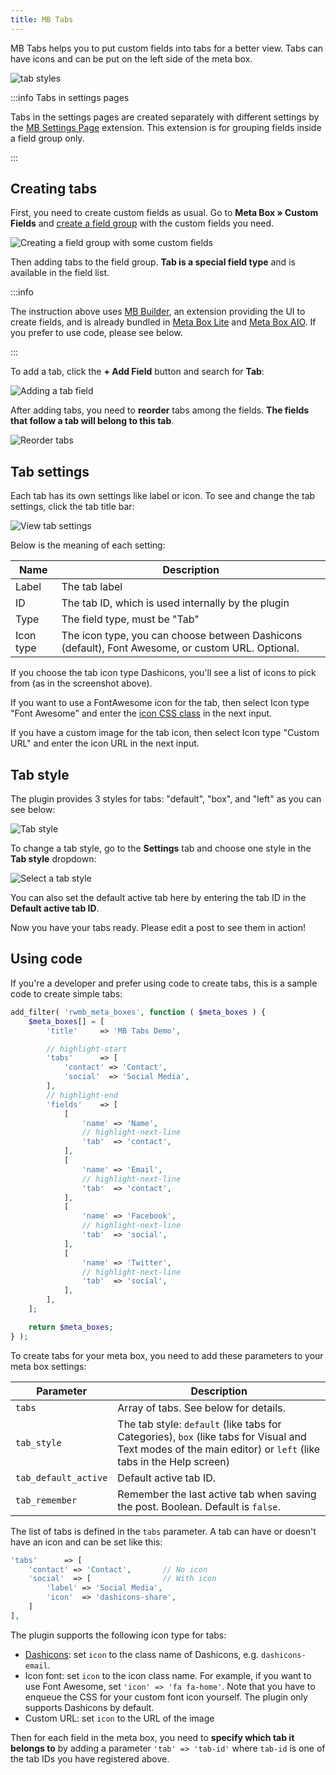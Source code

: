 ```yaml
---
title: MB Tabs
---
```


MB Tabs helps you to put custom fields into tabs for a better view. Tabs can have icons and can be put on the left side of the meta box.

![tab styles](https://i.imgur.com/7Oi5dx1.jpg)

:::info Tabs in settings pages

Tabs in the settings pages are created separately with different settings by the [MB Settings Page](/extensions/mb-settings-page) extension. This extension is for grouping fields inside a field group only.

:::

## Creating tabs

First, you need to create custom fields as usual. Go to **Meta Box » Custom Fields** and [create a field group](/custom-fields/#how-to-create-custom-fields) with the custom fields you need.

![Creating a field group with some custom fields](https://i.imgur.com/YK5nBYz.png)

Then adding tabs to the field group. **Tab is a special field type** and is available in the field list.

:::info

The instruction above uses [MB Builder](/extensions/meta-box-builder/), an extension providing the UI to create fields, and is already bundled in [Meta Box Lite](https://metabox.io/lite/) and [Meta Box AIO](/extensions/meta-box-aio/). If you prefer to use code, please see below.

:::

To add a tab, click the **+ Add Field** button and search for **Tab**:

![Adding a tab field](https://i.imgur.com/GzGX7xE.png)

After adding tabs, you need to **reorder** tabs among the fields. **The fields that follow a tab will belong to this tab**.

![Reorder tabs](https://i.imgur.com/Tb0mxsJ.png)

## Tab settings

Each tab has its own settings like label or icon. To see and change the tab settings, click the tab title bar:

![View tab settings](https://i.imgur.com/Pa8zlAD.png)

Below is the meaning of each setting:

Name|Description
---|---
Label|The tab label
ID|The tab ID, which is used internally by the plugin
Type|The field type, must be "Tab"
Icon type|The icon type, you can choose between Dashicons (default), Font Awesome, or custom URL. Optional.

If you choose the tab icon type Dashicons, you'll see a list of icons to pick from (as in the screenshot above).

If you want to use a FontAwesome icon for the tab, then select Icon type "Font Awesome" and enter the [icon CSS class](https://fontawesome.com/icons?d=gallery&m=free) in the next input.

If you have a custom image for the tab icon, then select Icon type "Custom URL" and enter the icon URL in the next input.

## Tab style

The plugin provides 3 styles for tabs: "default", "box", and "left" as you can see below:

![Tab style](https://i.imgur.com/7Oi5dx1.jpg)

To change a tab style, go to the **Settings** tab and choose one style in the **Tab style** dropdown:

![Select a tab style](https://i.imgur.com/lYqoEWF.png)

You can also set the default active tab here by entering the tab ID in the **Default active tab ID**.

Now you have your tabs ready. Please edit a post to see them in action!

## Using code

If you're a developer and prefer using code to create tabs, this is a sample code to create simple tabs:

```php
add_filter( 'rwmb_meta_boxes', function ( $meta_boxes ) {
	$meta_boxes[] = [
		'title'     => 'MB Tabs Demo',

        // highlight-start
        'tabs'      => [
			'contact' => 'Contact',
			'social'  => 'Social Media',
		],
        // highlight-end
		'fields'    => [
			[
				'name' => 'Name',
                // highlight-next-line
				'tab'  => 'contact',
			],
			[
				'name' => 'Email',
                // highlight-next-line
				'tab'  => 'contact',
			],
			[
				'name' => 'Facebook',
                // highlight-next-line
				'tab'  => 'social',
			],
			[
				'name' => 'Twitter',
                // highlight-next-line
				'tab'  => 'social',
			],
		],
	];

	return $meta_boxes;
} );
```

To create tabs for your meta box, you need to add these parameters to your meta box settings:

Parameter|Description
---|---
`tabs`|Array of tabs. See below for details.
`tab_style`|The tab style: `default` (like tabs for Categories), `box` (like tabs for Visual and Text modes of the main editor) or `left` (like tabs in the Help screen)
`tab_default_active`|Default active tab ID.
`tab_remember`|Remember the last active tab when saving the post. Boolean. Default is `false`.

The list of tabs is defined in the `tabs` parameter. A tab can have or doesn't have an icon and can be set like this:

```php
'tabs'      => [
    'contact' => 'Contact',       // No icon
    'social'  => [                // With icon
        'label' => 'Social Media',
        'icon'  => 'dashicons-share',
    ]
],
```

The plugin supports the following icon type for tabs:

- [Dashicons](https://developer.wordpress.org/resource/dashicons/): set `icon` to the class name of Dashicons, e.g. `dashicons-email`.
- Icon font: set `icon` to the icon class name. For example, if you want to use Font Awesome, set `'icon' => 'fa fa-home'`. Note that you have to enqueue the CSS for your custom font icon yourself. The plugin only supports Dashicons by default.
- Custom URL: set `icon` to the URL of the image

Then for each field in the meta box, you need to **specify which tab it belongs to** by adding a parameter `'tab' => 'tab-id'` where `tab-id` is one of the tab IDs you have registered above.
